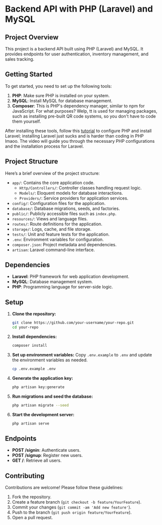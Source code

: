 # Backend API with PHP (Laravel) and MySQL

## Project Overview

This project is a backend API built using PHP (Laravel) and MySQL. It provides endpoints for user authentication, inventory management, and sales tracking.

## Getting Started

To get started, you need to set up the following tools:

1. **PHP**: Make sure PHP is installed on your system.
2. **MySQL**: Install MySQL for database management.
3. **Composer**: This is PHP's dependency manager, similar to npm for JavaScript. For what purposes? Welp, tt is used for managing packages, such as installing pre-built QR code systems, so you don't have to code them yourself.

After installing these tools, follow this [tutorial](https://www.youtube.com/watch?v=iBaM5LYgyPk) to configure PHP and install Laravel; installing Laravel just sucks and is harder than coding in PHP lmaoo. The video will guide you through the necessary PHP configurations and the installation process for Laravel.

## Project Structure

Here’s a brief overview of the project structure:

- `app/`: Contains the core application code.
  - `Http/Controllers/`: Controller classes handling request logic.
  - `Models/`: Eloquent models for database interactions.
  - `Providers/`: Service providers for application services.
- `config/`: Configuration files for the application.
- `database/`: Database migrations, seeds, and factories.
- `public/`: Publicly accessible files such as `index.php`.
- `resources/`: Views and language files.
- `routes/`: Route definitions for the application.
- `storage/`: Logs, cache, and file storage.
- `tests/`: Unit and feature tests for the application.
- `.env`: Environment variables for configuration.
- `composer.json`: Project metadata and dependencies.
- `artisan`: Laravel command-line interface.

## Dependencies

- **Laravel**: PHP framework for web application development.
- **MySQL**: Database management system.
- **PHP**: Programming language for server-side logic.

## Setup

1. **Clone the repository:**
   ```bash
   git clone https://github.com/your-username/your-repo.git
   cd your-repo
   ```

2. **Install dependencies:**
   ```bash
   composer install
   ```

3. **Set up environment variables:**
   Copy `.env.example` to `.env` and update the environment variables as needed.
   ```bash
   cp .env.example .env
   ```

4. **Generate the application key:**
   ```bash
   php artisan key:generate
   ```

5. **Run migrations and seed the database:**
   ```bash
   php artisan migrate --seed
   ```

6. **Start the development server:**
   ```bash
   php artisan serve
   ```

## Endpoints

- **POST /signin**: Authenticate users.
- **POST /signup**: Register new users.
- **GET /**: Retrieve all users.

## Contributing

Contributions are welcome! Please follow these guidelines:

1. Fork the repository.
2. Create a feature branch (`git checkout -b feature/YourFeature`).
3. Commit your changes (`git commit -am 'Add new feature'`).
4. Push to the branch (`git push origin feature/YourFeature`).
5. Open a pull request.
